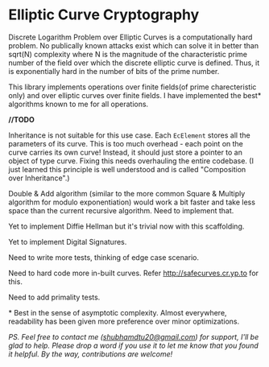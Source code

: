 # Elliptic Curve Cryptography

Discrete Logarithm Problem over Elliptic Curves is a computationally hard problem. No publically known attacks exist which can solve it in better than sqrt(N) complexity where N is the magnitude of the characteristic prime number of the field over which the discrete elliptic curve is defined. Thus, it is exponentially hard in the number of bits of the prime number. 

This library implements operations over finite fields(of prime charecteristic only) and over elliptic curves over finite fields. I have implemented the best\* algorithms known to me for all operations.

**//TODO**

Inheritance is not suitable for this use case. Each `EcElement` stores all the parameters of its curve. This is too much overhead - each point on the curve carries its own curve! Instead, it should just store a pointer to an object of type curve. Fixing this needs overhauling the entire codebase. (I just learned this principle is well understood and is called "Composition over Inheritance".)

Double & Add algorithm (similar to the more common Square & Multiply algorithm for modulo exponentiation) would work a bit faster and take less space than the current recursive algorithm. Need to implement that.

Yet to implement Diffie Hellman but it's trivial now with this scaffolding. 

Yet to implement Digital Signatures.

Need to write more tests, thinking of edge case scenario.

Need to hard code more in-built curves. Refer http://safecurves.cr.yp.to for this.

Need to add primality tests.

\* Best in the sense of asymptotic complexity. Almost everywhere, readability has been given more preference over minor optimizations.

*PS. Feel free to contact me (shubhamdtu20@gmail.com) for support, I'll be glad to help. Please drop a word if you use it to let me know that you found it helpful. By the way, contributions are welcome!*
